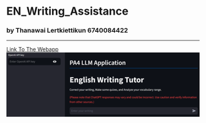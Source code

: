 # EN_Writing_Assistance 
### by Thanawai Lertkiettikun 6740084422
------------
[Link To The Webapp](https://pa4enwritingassistance.streamlit.app/)
![user_input](https://github.com/GIHSAVE/EN_Writing_Assistance/blob/main/Pictures/%E0%B8%AA%E0%B8%81%E0%B8%A3%E0%B8%B5%E0%B8%99%E0%B8%8A%E0%B9%87%E0%B8%AD%E0%B8%95%202024-11-27%20153456.png)
